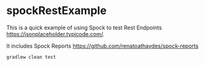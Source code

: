 # spockRestExample

This is a quick example of using Spock to test Rest Endpoints https://jsonplaceholder.typicode.com/.

It includes Spock Reports https://github.com/renatoathaydes/spock-reports

```
gradlew clean test
```

